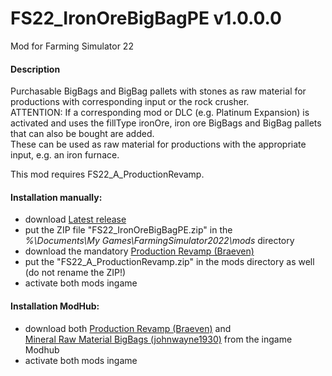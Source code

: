 # FS22_IronOreBigBagPE v1.0.0.0
Mod for Farming Simulator 22 

#### Description
Purchasable BigBags and BigBag pallets with stones as raw material for productions with corresponding input or the rock crusher.  
ATTENTION: If a corresponding mod or DLC (e.g. Platinum Expansion) is activated and uses the fillType ironOre, iron ore BigBags and BigBag pallets that can also be bought are added.  
These can be used as raw material for productions with the appropriate input, e.g. an iron furnace.  
  
This mod requires FS22_A_ProductionRevamp.

#### Installation manually:
* download [Latest release](https://github.com/johnwayne1930/FS22_IronOreBigBagPE/releases/latest)
* put the ZIP file "FS22_IronOreBigBagPE.zip" in the  
_%\Documents\My Games\FarmingSimulator2022\mods_ directory
* download the mandatory [Production Revamp (Braeven)](https://farming-simulator.com/mod.php?mod_id=243542)
* put the "FS22_A_ProductionRevamp.zip" in the mods directory as well (do not rename the ZIP!)
* activate both mods ingame

#### Installation ModHub:
* download both [Production Revamp (Braeven)](https://farming-simulator.com/mod.php?mod_id=243542) and  
[Mineral Raw Material BigBags (johnwayne1930)](https://farming-simulator.com/mod.php?&mod_id=260464) from the ingame Modhub
* activate both mods ingame
